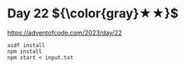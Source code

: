 # Day 22 ${\color{gray}★★}$

https://adventofcode.com/2023/day/22

```
asdf install
npm install
npm start < input.txt
```
